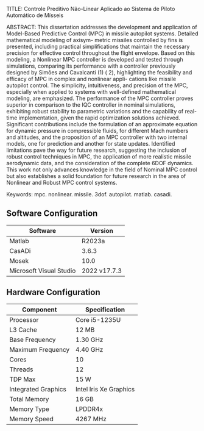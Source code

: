 TITLE:
Controle Preditivo Não-Linear Aplicado ao Sistema de Piloto Automático de Mísseis

ABSTRACT:
This dissertation addresses the development and application of Model-Based Predictive
Control (MPC) in missile autopilot systems. Detailed mathematical modeling of axisym-
metric missiles controlled by fins is presented, including practical simplifications that
maintain the necessary precision for effective control throughout the flight envelope. Based
on this modeling, a Nonlinear MPC controller is developed and tested through simulations,
comparing its performance with a controller previously designed by Simões and Cavalcanti
(1) ( 2), highlighting the feasibility and efficacy of MPC in complex and nonlinear appli-
cations like missile autopilot control. The simplicity, intuitiveness, and precision of the
MPC, especially when applied to systems with well-defined mathematical modeling, are
emphasized. The performance of the MPC controller proves superior in comparison to the
IQC controller in nominal simulations, exhibiting robust stability to parametric variations
and the capability of real-time implementation, given the rapid optimization solutions
achieved. Significant contributions include the formulation of an approximate equation for
dynamic pressure in compressible fluids, for different Mach numbers and altitudes, and the
proposition of an MPC controller with two internal models, one for prediction and another
for state updates. Identified limitations pave the way for future research, suggesting the
inclusion of robust control techniques in MPC, the application of more realistic missile
aerodynamic data, and the consideration of the complete 6DOF dynamics. This work not
only advances knowledge in the field of Nominal MPC control but also establishes a solid
foundation for future research in the area of Nonlinear and Robust MPC control systems.

Keywords: mpc. nonlinear. missile. 3dof. autopilot. matlab. casadi.

## Software Configuration

| Software                | Version    |
|-------------------------|------------|
| Matlab                  | R2023a     |
| CasADi                  | 3.6.3      |
| Mosek                   | 10.0       |
| Microsoft Visual Studio | 2022 v17.7.3|

## Hardware Configuration

| Component           | Specification          |
|---------------------|------------------------|
| Processor           | Core i5-1235U          |
| L3 Cache            | 12 MB                  |
| Base Frequency      | 1.30 GHz               |
| Maximum Frequency   | 4.40 GHz               |
| Cores               | 10                     |
| Threads             | 12                     |
| TDP Max             | 15 W                   |
| Integrated Graphics | Intel Iris Xe Graphics |
| Total Memory        | 16 GB                  |
| Memory Type         | LPDDR4x                |
| Memory Speed        | 4267 MHz               |
